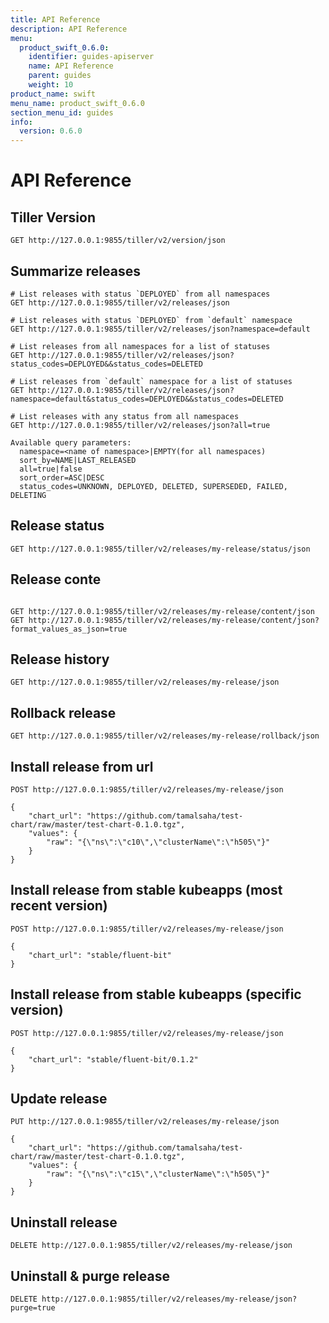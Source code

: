 ```yaml
---
title: API Reference
description: API Reference
menu:
  product_swift_0.6.0:
    identifier: guides-apiserver
    name: API Reference
    parent: guides
    weight: 10
product_name: swift
menu_name: product_swift_0.6.0
section_menu_id: guides
info:
  version: 0.6.0
---
```


# API Reference

## Tiller Version
```
GET http://127.0.0.1:9855/tiller/v2/version/json
```

## Summarize releases
```
# List releases with status `DEPLOYED` from all namespaces
GET http://127.0.0.1:9855/tiller/v2/releases/json

# List releases with status `DEPLOYED` from `default` namespace
GET http://127.0.0.1:9855/tiller/v2/releases/json?namespace=default

# List releases from all namespaces for a list of statuses
GET http://127.0.0.1:9855/tiller/v2/releases/json?status_codes=DEPLOYED&&status_codes=DELETED

# List releases from `default` namespace for a list of statuses
GET http://127.0.0.1:9855/tiller/v2/releases/json?namespace=default&status_codes=DEPLOYED&&status_codes=DELETED

# List releases with any status from all namespaces
GET http://127.0.0.1:9855/tiller/v2/releases/json?all=true

Available query parameters:
  namespace=<name of namespace>|EMPTY(for all namespaces)
  sort_by=NAME|LAST_RELEASED
  all=true|false
  sort_order=ASC|DESC
  status_codes=UNKNOWN, DEPLOYED, DELETED, SUPERSEDED, FAILED, DELETING
```

## Release status
```
GET http://127.0.0.1:9855/tiller/v2/releases/my-release/status/json
```

## Release conte
```

GET http://127.0.0.1:9855/tiller/v2/releases/my-release/content/json
GET http://127.0.0.1:9855/tiller/v2/releases/my-release/content/json?format_values_as_json=true

```

## Release history
```
GET http://127.0.0.1:9855/tiller/v2/releases/my-release/json
```

## Rollback release
```
GET http://127.0.0.1:9855/tiller/v2/releases/my-release/rollback/json
```

## Install release from url

```
POST http://127.0.0.1:9855/tiller/v2/releases/my-release/json

{
	"chart_url": "https://github.com/tamalsaha/test-chart/raw/master/test-chart-0.1.0.tgz",
	"values": {
		"raw": "{\"ns\":\"c10\",\"clusterName\":\"h505\"}"
	}
}
```

## Install release from stable kubeapps (most recent version)

```
POST http://127.0.0.1:9855/tiller/v2/releases/my-release/json

{
	"chart_url": "stable/fluent-bit"
}
```

## Install release from stable kubeapps (specific version)

```
POST http://127.0.0.1:9855/tiller/v2/releases/my-release/json

{
	"chart_url": "stable/fluent-bit/0.1.2"
}
```

## Update release

```
PUT http://127.0.0.1:9855/tiller/v2/releases/my-release/json

{
	"chart_url": "https://github.com/tamalsaha/test-chart/raw/master/test-chart-0.1.0.tgz",
	"values": {
		"raw": "{\"ns\":\"c15\",\"clusterName\":\"h505\"}"
	}
}
```

## Uninstall release

```
DELETE http://127.0.0.1:9855/tiller/v2/releases/my-release/json
```

## Uninstall & purge release

```
DELETE http://127.0.0.1:9855/tiller/v2/releases/my-release/json?purge=true
```
